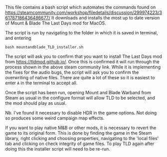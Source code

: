 This file contains a bash script which automates the commands found on https://steamcommunity.com/workshop/filedetails/discussion/299974223/361787186436486677/
It downloads and installs the most up to date version of Mount & Blade The Last Days mod for MacOS.

The script is run by navigating to the folder in which it is saved in terminal, and entering
```
bash mountandblade_TLD_installer.sh
```

The script will ask you to confirm that you want to install The Last Days mod from https://tldmod.github.io/. Once this is confirmed it will run through the process shown in the above steam community link. While it is implementing the fixes for the audio bugs, the script will ask you to confirm the overwriting of native files. There are quite a lot of these so it is easiest to enter ``` A ``` in the terminal to accept all.

Once the script has been run, opening Mount and Blade Warband from Steam as usual in the configure format will allow TLD to be selected, and the mod should play as usual.

Nb. I've found it necessary to disable HDR in the game options. Not doing so produces some weird campaign map effects.

If you want to play native M&B or other mods, it is necessary to revert the game to its original form. This is done by finding the game in the Steam library, right clicking and choosing properties, navigating to the 'local files' tab and clicking on check integrity of game files. To play TLD again after doing this the installer script will need to be re-run.
